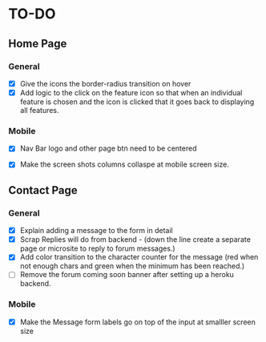 # TO-DO

## Home Page

### General
- [x] Give the icons the border-radius transition on hover
- [x] Add logic to the click on the feature icon so that when an individual feature is chosen and the icon is clicked that it goes back to displaying all features.
### Mobile

- [x] Nav Bar logo and other page btn need to be centered
- [x] Make the screen shots columns collaspe at mobile screen size.


## Contact Page

### General 
- [x] Explain adding a message to the form in detail
- [x] Scrap Replies will do from backend - (down the line create a separate page or microsite to reply to forum messages.)
- [x] Add color transition to the character counter for the message (red when not enough chars and green when the minimum has been reached.)
- [ ] Remove the forum coming soon banner after setting up a heroku backend.
<!-- - [ ] Fix the charsRemaining counting it is lagging behind by one when dleting all chars. -->

### Mobile
- [x] Make the Message form labels go on top of the input at smalller screen size